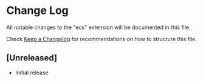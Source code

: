 # Change Log

All notable changes to the "ecs" extension will be documented in this file.

Check [Keep a Changelog](http://keepachangelog.com/) for recommendations on how to structure this file.

## [Unreleased]

- Initial release